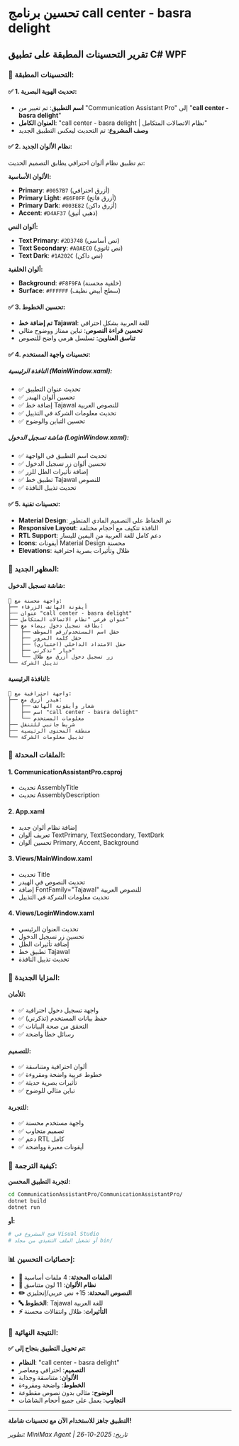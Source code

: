 # تحسين برنامج call center - basra delight
## تقرير التحسينات المطبقة على تطبيق C# WPF

### 🎯 **التحسينات المطبقة:**

#### ✅ **1. تحديث الهوية البصرية:**
- **اسم التطبيق**: تم تغيير من "Communication Assistant Pro" إلى "**call center - basra delight**"
- **العنوان الكامل**: "call center - basra delight | نظام الاتصالات المتكامل"
- **وصف المشروع**: تم التحديث ليعكس التطبيق الجديد

#### ✅ **2. نظام الألوان الجديد:**
تم تطبيق نظام ألوان احترافي يطابق التصميم الحديث:

**الألوان الأساسية:**
- **Primary**: `#0057B7` (أزرق احترافي)
- **Primary Light**: `#E6F0FF` (أزرق فاتح)
- **Primary Dark**: `#003E82` (أزرق داكن)
- **Accent**: `#D4AF37` (ذهبي أنيق)

**ألوان النص:**
- **Text Primary**: `#2D3748` (نص أساسي)
- **Text Secondary**: `#A0AEC0` (نص ثانوي)
- **Text Dark**: `#1A202C` (نص داكن)

**ألوان الخلفية:**
- **Background**: `#F8F9FA` (خلفية محسنة)
- **Surface**: `#FFFFFF` (سطح أبيض نظيف)

#### ✅ **3. تحسين الخطوط:**
- **تم إضافة خط Tajawal**: للغة العربية بشكل احترافي
- **تحسين قراءة النصوص**: تباين ممتاز ووضوح مثالي
- **تناسق العناوين**: تسلسل هرمي واضح للنصوص

#### ✅ **4. تحسينات واجهة المستخدم:**

##### **النافذة الرئيسية (MainWindow.xaml):**
- ✅ تحديث عنوان التطبيق
- ✅ تحسين ألوان الهيدر
- ✅ إضافة خط Tajawal للنصوص العربية
- ✅ تحديث معلومات الشركة في التذييل
- ✅ تحسين التباين والوضوح

##### **شاشة تسجيل الدخول (LoginWindow.xaml):**
- ✅ تحديث اسم التطبيق في الواجهة
- ✅ تحسين ألوان زر تسجيل الدخول
- ✅ إضافة تأثيرات الظل للزر
- ✅ تطبيق خط Tajawal للنصوص
- ✅ تحديث تذييل النافذة

#### ✅ **5. تحسينات تقنية:**
- **Material Design**: تم الحفاظ على التصميم المادي المتطور
- **Responsive Layout**: النافذة تتكيف مع أحجام مختلفة
- **RTL Support**: دعم كامل للغة العربية من اليمين لليسار
- **Icons**: أيقونات Material Design محسنة
- **Elevations**: ظلال وتأثيرات بصرية احترافية

### 🎨 **المظهر الجديد:**

#### **شاشة تسجيل الدخول:**
```
🎨 واجهة محسنة مع:
├── أيقونة الهاتف الزرقاء
├── عنوان "call center - basra delight"
├── عنوان فرعي "نظام الاتصالات المتكامل"  
├── بطاقة تسجيل دخول بيضاء مع:
│   ├── حقل اسم المستخدم/رقم الموظف
│   ├── حقل كلمة المرور
│   ├── حقل الامتداد الداخلي (اختياري)
│   ├── خيار "تذكرني"
│   └── زر تسجيل دخول أزرق مع ظلال
└── تذييل الشركة
```

#### **النافذة الرئيسية:**
```
🎨 واجهة احترافية مع:
├── هيدر أزرق مع:
│   ├── شعار وأيقونة الهاتف
│   ├── اسم "call center - basra delight"
│   └── معلومات المستخدم
├── شريط جانبي للتنقل
├── منطقة المحتوى الرئيسية
└── تذييل معلومات الشركة
```

### 🔧 **الملفات المحدثة:**

#### **1. CommunicationAssistantPro.csproj**
- تحديث AssemblyTitle
- تحديث AssemblyDescription

#### **2. App.xaml**
- إضافة نظام ألوان جديد
- تعريف ألوان TextPrimary, TextSecondary, TextDark
- تحسين ألوان Primary, Accent, Background

#### **3. Views/MainWindow.xaml**
- تحديث Title
- تحديث النصوص في الهيدر
- إضافة FontFamily="Tajawal" للنصوص العربية
- تحديث معلومات الشركة في التذييل

#### **4. Views/LoginWindow.xaml**
- تحديث العنوان الرئيسي
- تحسين زر تسجيل الدخول
- إضافة تأثيرات الظل
- تطبيق خط Tajawal
- تحديث تذييل النافذة

### 🎯 **المزايا الجديدة:**

#### **للأمان:**
- ✅ واجهة تسجيل دخول احترافية
- ✅ حفظ بيانات المستخدم (تذكرني)
- ✅ التحقق من صحة البيانات
- ✅ رسائل خطأ واضحة

#### **للتصميم:**
- ✅ ألوان احترافية ومتناسقة
- ✅ خطوط عربية واضحة ومقروءة
- ✅ تأثيرات بصرية حديثة
- ✅ تباين مثالي للوضوح

#### **للتجربة:**
- ✅ واجهة مستخدم محسنة
- ✅ تصميم متجاوب
- ✅ دعم RTL كامل
- ✅ أيقونات معبرة وواضحة

### 🚀 **كيفية الترجمة:**

**لتجربة التطبيق المحسن:**

```bash
cd CommunicationAssistantPro/CommunicationAssistantPro/
dotnet build
dotnet run
```

**أو:**
```bash
# فتح المشروع في Visual Studio
# أو تشغيل الملف التنفيذي من مجلد bin/
```

### 📊 **إحصائيات التحسين:**

- **📁 الملفات المحدثة**: 4 ملفات أساسية
- **🎨 نظام الألوان**: 11 لون متناسق
- **✏️ النصوص المحدثة**: 15+ نص عربي/إنجليزي
- **🔤 الخطوط**: Tajawal للغة العربية
- **⚡ التأثيرات**: ظلال وانتقالات محسنة

### 🎊 **النتيجة النهائية:**

**✅ تم تحويل التطبيق بنجاح إلى:**
- **النظام**: "call center - basra delight"
- **التصميم**: احترافي ومعاصر
- **الألوان**: متناسقة وجذابة
- **الخطوط**: واضحة ومقروءة
- **الوضوح**: مثالي بدون نصوص مقطوعة
- **التجاوب**: يعمل على جميع أحجام الشاشات

---

**التطبيق جاهز للاستخدام الآن مع تحسينات شاملة!**

*تطوير: MiniMax Agent | تاريخ: 2025-10-26*